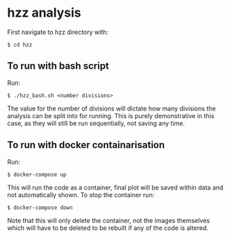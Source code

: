 # hzz analysis

First navigate to hzz directory with:
```
$ cd hzz
```

## To run with bash script

Run:
```
$ ./hzz_bash.sh <number divisions>
```
The value for the number of divisions will dictate how many divisions the analysis can be split into for running. This is purely demonstrative in this case, as they will still be run sequentially, not saving any time.

## To run with docker containarisation

Run:
```
$ docker-compose up
```
This will run the code as a container, final plot will be saved within data and not automatically shown. To stop the container run:
```
$ docker-compose down
```
Note that this will only delete the container, not the images themselves which will have to be deleted to be rebuilt if any of the code is altered.
